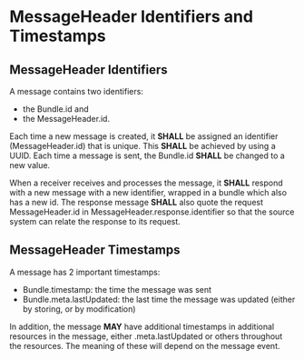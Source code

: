 # MessageHeader Identifiers and Timestamps

## MessageHeader Identifiers

A message contains two identifiers:

- the Bundle.id and
- the MessageHeader.id.

Each time a new message is created, it **SHALL** be assigned an identifier (MessageHeader.id) that is unique. This **SHALL** be achieved by using a UUID. Each time a message is sent, the Bundle.id **SHALL** be changed to a new value.

When a receiver receives and processes the message, it **SHALL** respond with a new message with a new identifier, wrapped in a bundle which also has a new id. The response message **SHALL** also quote the request MessageHeader.id in MessageHeader.response.identifier so that the source system can relate the response to its request.

## MessageHeader Timestamps

A message has 2 important timestamps:

- Bundle.timestamp: the time the message was sent
- Bundle.meta.lastUpdated: the last time the message was updated (either by storing, or by modification)

In addition, the message **MAY** have additional timestamps in additional resources in the message, either .meta.lastUpdated or others throughout the resources. The meaning of these will depend on the message event.
